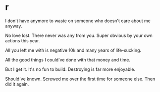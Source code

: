 # r

I don't have anymore to waste on someone who doesn't care about me anyway.

No love lost. There never was any from you. Super obvious by your own actions this year.

All you left me with is negative 10k and many years of life-sucking.

All the good things I could've done with that money and time. 

But I get it. It's no fun to build. Destroying is far more enjoyable.

Should've known. Screwed me over the first time for someone else. Then did it again.
